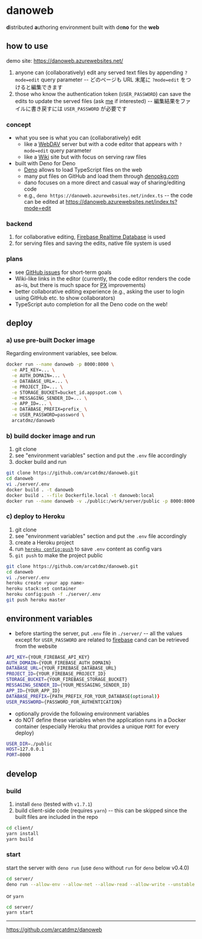 # danoweb

**d**istributed **a**uthoring environment built with de**no** for the **web**

## how to use

demo site: https://danoweb.azurewebsites.net/

1. anyone can (collaboratively) edit any served text files by appending `?mode=edit` query parameter -- どのページも URL 末尾に `?mode=edit` をつけると編集できます
2. those who know the authentication token (`USER_PASSWORD`) can save the edits to update the served files (ask [me](https://twitter.com/arcatdmz) if interested) -- 編集結果をファイルに書き戻すには `USER_PASSWORD` が必要です

### concept

- what you see is what you can (collaboratively) edit
  - like a [WebDAV](https://wikipedia.org/wiki/WebDAV) server but with a code editor that appears with `?mode=edit` query parameter
  - like a [Wiki](http://wiki.c2.com/?WikiWikiWeb) site but with focus on serving raw files
- built with Deno for Deno
  - [Deno](https://deno.land/) allows to load TypeScript files on the web
  - many put files on GitHub and load them through [denopkg.com](https://github.com/denopkg/denopkg.com)
  - dano focuses on a more direct and casual way of sharing/editing code
  - e.g., `deno https://danoweb.azurewebsites.net/index.ts` -- the code can be edited at https://danoweb.azurewebsites.net/index.ts?mode=edit

### backend

1. for collaborative editing, [Firebase Realtime Database](https://firebase.google.com/docs/database/) is used
2. for serving files and saving the edits, native file system is used

### plans

- see [GitHub issues](https://github.com/arcatdmz/danoweb/issues?q=is%3Aissue+is%3Aopen+label%3Aenhancement) for short-term goals
- Wiki-like links in the editor (currently, the code editor renders the code as-is, but there is much space for [PX](http://sigpx.org) improvements)
- better collaborative editing experience (e.g., asking the user to login using GitHub etc. to show collaborators)
- TypeScript auto completion for all the Deno code on the web!

## deploy

### a) use pre-built Docker image

Regarding environment variables, see below.

```sh
docker run --name danoweb -p 8000:8000 \
  -e API_KEY=... \
  -e AUTH_DOMAIN=... \
  -e DATABASE_URL=... \
  -e PROJECT_ID=... \
  -e STORAGE_BUCKET=bucket_id.appspot.com \
  -e MESSAGING_SENDER_ID=... \
  -e APP_ID=... \
  -e DATABASE_PREFIX=prefix_ \
  -e USER_PASSWORD=password \
  arcatdmz/danoweb
```

### b) build docker image and run

1. git clone
2. see "environment variables" section and put the `.env` file accordingly
3. docker build and run

```sh
git clone https://github.com/arcatdmz/danoweb.git
cd danoweb
vi ./server/.env
docker build . -t danoweb
docker build . --file Dockerfile.local -t danoweb:local
docker run --name danoweb -v ./public:/work/server/public -p 8000:8000 danoweb:local
```

### c) deploy to Heroku

1. git clone
2. see "environment variables" section and put the `.env` file accordingly
3. create a Heroku project
4. run [`heroku config:push`](https://github.com/xavdid/heroku-config) to save `.env` content as config vars
5. `git push` to make the project public

```sh
git clone https://github.com/arcatdmz/danoweb.git
cd danoweb
vi ./server/.env
heroku create <your app name>
heroku stack:set container
heroku config:push -f ./server/.env
git push heroku master
```

## environment variables

- before starting the server, put `.env` file in `./server/` -- all the values except for `USER_PASSWORD` are related to [firebase](https://firebase.google.com/docs/database/) cand can be retrieved from the website

```sh
API_KEY={YOUR_FIREBASE_API_KEY}
AUTH_DOMAIN={YOUR_FIREBASE_AUTH_DOMAIN}
DATABASE_URL={YOUR_FIREBASE_DATABASE_URL}
PROJECT_ID={YOUR_FIREBASE_PROJECT_ID}
STORAGE_BUCKET={YOUR_FIREBASE_STORAGE_BUCKET}
MESSAGING_SENDER_ID={YOUR_MESSAGING_SENDER_ID}
APP_ID={YOUR_APP_ID}
DATABASE_PREFIX={PATH_PREFIX_FOR_YOUR_DATABASE(optional)}
USER_PASSWORD={PASSWORD_FOR_AUTHENTICATION}
```

- optionally provide the following environment variables
- do NOT define these variables when the application runs in a Docker container (especially Heroku that provides a unique `PORT` for every deploy)

```sh
USER_DIR=./public
HOST=127.0.0.1
PORT=8000
```

## develop

### build

1. install `deno` (tested with `v1.7.1`)
2. build client-side code (requires `yarn`) -- this can be skipped since the built files are included in the repo

```sh
cd client/
yarn install
yarn build
```

### start

start the server with `deno run` (use `deno` without `run` for `deno` below v0.4.0)

```sh
cd server/
deno run --allow-env --allow-net --allow-read --allow-write --unstable server.ts
```

or `yarn`

```sh
cd server/
yarn start
```

---

https://github.com/arcatdmz/danoweb
